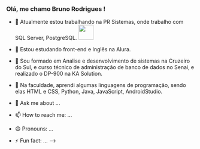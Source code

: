 ### Olá, me chamo Bruno Rodrigues ! 


- :pushpin: Atualmente estou trabalhando na PR Sistemas, onde trabalho com SQL Server, PostgreSQL.
                                              <img src="https://cdn.jsdelivr.net/gh/devicons/devicon@latest/icons/postgresql/postgresql-plain.svg" width="40" height="40"/>
          
  
- :blue_book: Estou estudando front-end e Inglês na Alura.
- 👯 Sou formado em Analise e desenvolvimento de sistemas na Cruzeiro do Sul, e curso técnico de administração de banco de dados no Senai, e realizado o DP-900 na KA Solution.
- 🤔 Na faculdade, aprendi algumas linguagens de programação, sendo elas HTML e CSS, Python, Java, JavaScript, AndroidStudio.
- 💬 Ask me about ...
- 📫 How to reach me: ...
- 😄 Pronouns: ...
- ⚡ Fun fact: ...
-->

